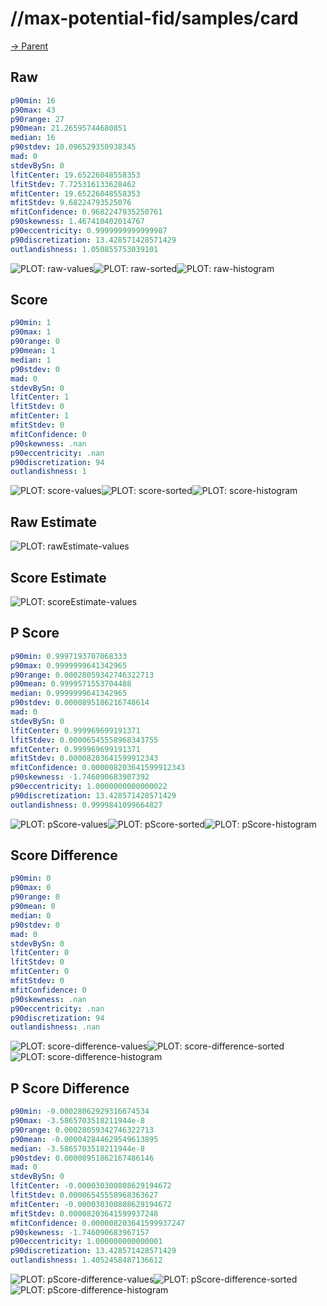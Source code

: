 
# //max-potential-fid/samples/card

[→ Parent](../..)


## Raw


```yaml
p90min: 16
p90max: 43
p90range: 27
p90mean: 21.26595744680851
median: 16
p90stdev: 10.096529350938345
mad: 0
stdevBySn: 0
lfitCenter: 19.65226048558353
lfitStdev: 7.725316133628462
mfitCenter: 19.65226048558353
mfitStdev: 9.68224793525076
mfitConfidence: 0.9682247935250761
p90skewness: 1.467410402014767
p90eccentricity: 0.9999999999999987
p90discretization: 13.428571428571429
outlandishness: 1.050855753039101

```

![PLOT: raw-values](./raw/values.svg)![PLOT: raw-sorted](./raw/sorted.svg)![PLOT: raw-histogram](./raw/histogram.svg)
## Score


```yaml
p90min: 1
p90max: 1
p90range: 0
p90mean: 1
median: 1
p90stdev: 0
mad: 0
stdevBySn: 0
lfitCenter: 1
lfitStdev: 0
mfitCenter: 1
mfitStdev: 0
mfitConfidence: 0
p90skewness: .nan
p90eccentricity: .nan
p90discretization: 94
outlandishness: 1

```

![PLOT: score-values](./score/values.svg)![PLOT: score-sorted](./score/sorted.svg)![PLOT: score-histogram](./score/histogram.svg)
## Raw Estimate

![PLOT: rawEstimate-values](./rawEstimate/values.svg)
## Score Estimate

![PLOT: scoreEstimate-values](./scoreEstimate/values.svg)
## P Score


```yaml
p90min: 0.9997193707068333
p90max: 0.9999999641342965
p90range: 0.00028059342746322713
p90mean: 0.9999571553704488
median: 0.9999999641342965
p90stdev: 0.0000895186216748614
mad: 0
stdevBySn: 0
lfitCenter: 0.999969699191371
lfitStdev: 0.00006545558968343755
mfitCenter: 0.999969699191371
mfitStdev: 0.00008203641599912343
mfitConfidence: 0.000008203641599912343
p90skewness: -1.746090683907392
p90eccentricity: 1.0000000000000022
p90discretization: 13.428571428571429
outlandishness: 0.9999841099664827

```

![PLOT: pScore-values](./pScore/values.svg)![PLOT: pScore-sorted](./pScore/sorted.svg)![PLOT: pScore-histogram](./pScore/histogram.svg)
## Score Difference


```yaml
p90min: 0
p90max: 0
p90range: 0
p90mean: 0
median: 0
p90stdev: 0
mad: 0
stdevBySn: 0
lfitCenter: 0
lfitStdev: 0
mfitCenter: 0
mfitStdev: 0
mfitConfidence: 0
p90skewness: .nan
p90eccentricity: .nan
p90discretization: 94
outlandishness: .nan

```

![PLOT: score-difference-values](./score-difference/values.svg)![PLOT: score-difference-sorted](./score-difference/sorted.svg)![PLOT: score-difference-histogram](./score-difference/histogram.svg)
## P Score Difference


```yaml
p90min: -0.00028062929316674534
p90max: -3.5865703518211944e-8
p90range: 0.00028059342746322713
p90mean: -0.000042844629549613895
median: -3.5865703518211944e-8
p90stdev: 0.00008951862167486146
mad: 0
stdevBySn: 0
lfitCenter: -0.000030300808629194672
lfitStdev: 0.00006545558968363627
mfitCenter: -0.000030300808629194672
mfitStdev: 0.00008203641599937248
mfitConfidence: 0.000008203641599937247
p90skewness: -1.746090683967157
p90eccentricity: 1.000000000000001
p90discretization: 13.428571428571429
outlandishness: 1.4052458487136612

```

![PLOT: pScore-difference-values](./pScore-difference/values.svg)![PLOT: pScore-difference-sorted](./pScore-difference/sorted.svg)![PLOT: pScore-difference-histogram](./pScore-difference/histogram.svg)
